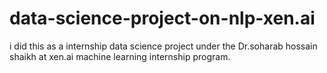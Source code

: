 # data-science-project-on-nlp-xen.ai
i did this as a internship data science project under the Dr.soharab hossain shaikh at xen.ai machine learning internship program.
